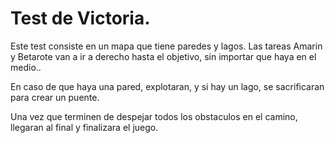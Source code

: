 # Test de Victoria.

Este test consiste en un mapa que tiene paredes y lagos. Las tareas Amarin y
Betarote van a ir a derecho hasta el objetivo, sin importar que haya en el medio..

En caso de que haya una pared, explotaran, y si hay un lago, se sacrificaran para crear un puente.

Una vez que terminen de despejar todos los obstaculos en el camino, llegaran al final y finalizara el juego.
